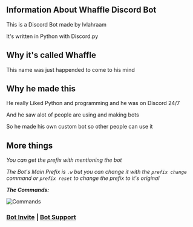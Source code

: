 ## Information About Whaffle Discord Bot
This is a Discord Bot made by lvlahraam

It's written in Python with Discord.py

## Why it's called Whaffle
This name was just happended to come to his mind

## Why he made this
He really Liked Python and programming and he was on Discord 24/7

And he saw alot of people are using and making bots

So he made his own custom bot so other people can use it

## More things
*You can get the prefix with mentioning the bot*

*The Bot's Main Prefix is `.w` but you can change it with the `prefix change` command or `prefix reset` to change the prefix to it's original*

***The Commands:***

![Commands](https://cdn.discordapp.com/attachments/873478114183880704/888448940872187904/unknown.png)

### [Bot Invite](https://dsc.gg/whaffle-bot) | [Bot Support](https://dsc.gg/whaffle-support)
